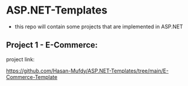 # ASP.NET-Templates

* this repo will contain some projects that are implemented in ASP.NET

## Project 1 - E-Commerce:

project link:

https://github.com/Hasan-Mufdy/ASP.NET-Templates/tree/main/E-Commerce-Template